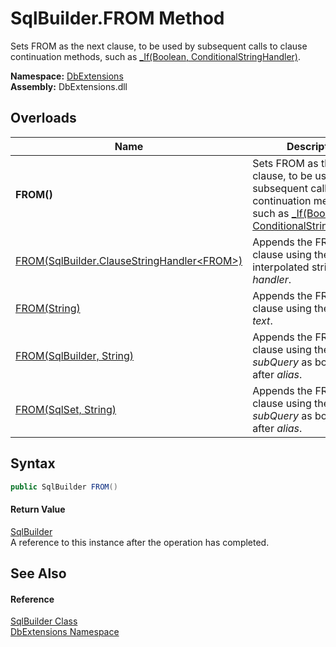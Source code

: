 SqlBuilder.FROM Method
======================
Sets FROM as the next clause, to be used by subsequent calls to clause continuation methods, such as [_If(Boolean, ConditionalStringHandler)][1].
  
**Namespace:** [DbExtensions][2]  
**Assembly:** DbExtensions.dll

Overloads
---------

| Name                                               | Description                                                                                                                                       |
| -------------------------------------------------- | ------------------------------------------------------------------------------------------------------------------------------------------------- |
| **FROM()**                                         | Sets FROM as the next clause, to be used by subsequent calls to clause continuation methods, such as [_If(Boolean, ConditionalStringHandler)][1]. |
| [FROM(SqlBuilder.ClauseStringHandler&lt;FROM>)][3] | Appends the FROM clause using the provided interpolated string *handler*.                                                                         |
| [FROM(String)][4]                                  | Appends the FROM clause using the provided *text*.                                                                                                |
| [FROM(SqlBuilder, String)][5]                      | Appends the FROM clause using the provided *subQuery* as body named after *alias*.                                                                |
| [FROM(SqlSet, String)][6]                          | Appends the FROM clause using the provided *subQuery* as body named after *alias*.                                                                |


Syntax
------

```csharp
public SqlBuilder FROM()
```

#### Return Value
[SqlBuilder][7]  
A reference to this instance after the operation has completed.

See Also
--------

#### Reference
[SqlBuilder Class][7]  
[DbExtensions Namespace][2]  

[1]: _If.md
[2]: ../README.md
[3]: FROM_2.md
[4]: FROM_4.md
[5]: FROM_1.md
[6]: FROM_3.md
[7]: README.md